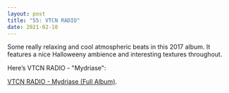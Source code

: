 ```yaml
---
layout: post
title: "55: VTCN RADIO"
date: 2021-02-10
---
```


Some really relaxing and cool atmospheric beats in this 2017 album. It features a nice Halloweeny ambience and interesting textures throughout. 

Here’s VTCN RADIO - "Mydriase":

[VTCN RADIO - Mydriase (Full Album)](https://youtu.be/dMBq6D6hMds).
